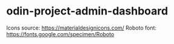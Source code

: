 # odin-project-admin-dashboard

Icons source: https://materialdesignicons.com/
Roboto font: https://fonts.google.com/specimen/Roboto
